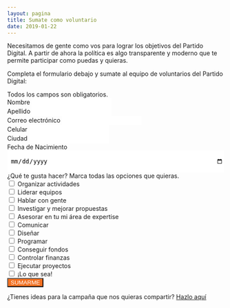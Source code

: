 ```yaml
---
layout: pagina
title: Sumate como voluntario
date: 2019-01-22
---
```


Necesitamos de gente como vos para lograr los objetivos del Partido Digital. A partir de ahora la política es algo transparente y moderno que te permite participar como puedas y quieras. 

Completa el formulario debajo y sumate al equipo de voluntarios del Partido Digital:

<link href="//cdn-images.mailchimp.com/embedcode/classic-10_7.css" rel="stylesheet" type="text/css">
<style type="text/css">
	#mc_embed_signup { background:transparent; clear:left; font-size:14px; }
    select, input[type="text"], input[type="email"], input[type="tel"], input[type="date"],input[type="number"] { border: 2px solid #FFFFFF; background-color: #fff; }
    #mc_embed_signup form { padding: 0; }
    #mc_embed_signup .mc-field-group { width: 100%; }
    #mc_embed_signup .mc-field-group.input-group input { height: 15px; margin-right: 10px; }
    #mc-embedded-subscribe { margin: 0; border-color: #f37021 !important; }
    #mc-embedded-subscribe:hover { color: #f37021; }
    #mc_embed_signup input:focus, #mc_embed_signup select:focus { border-color: #f37021; }
    #mc_embed_signup .asterisk { color: #f37021; }
    #mc_embed_signup .indicates-required { margin-right: 0; }
    #mc_embed_signup #mc-embedded-subscribe-form div.mce_inline_error { background-color: #000000; color: #f37021; }
	#mc_embed_signup input[type="button"] { background-color: #f37021; color: #fff; } 
	#mc_embed_signup .mc-field-group select,
	#mc_embed_signup .mc-field-group input[type="date"] {
		display: block;
		width: 100%;
		padding: 8px 0;
		text-indent: 1%;
		height: 50px;
	}
	#mc_embed_signup select {
		border: 1px solid #ABB0B2;
		-webkit-border-radius: 3px;
		-moz-border-radius: 3px;
		border-radius: 3px;
	}
</style>
<div id="mc_embed_signup">
	<form method="post" id="mc-embedded-subscribe-form" name="mc-embedded-subscribe-form" class="validate" novalidate id="volun">
		<div id="mc_embed_signup_scroll">
			<div class="indicates-required">
				Todos los campos son obligatorios.
			</div>
			<div class="mc-field-group">
				<label for="mce-NAME">Nombre</label>
				<input type="text" value="" name="nombre" class="required" id="mce-NAME">
			</div>
			<div class="mc-field-group">
				<label for="mce-NAME">Apellido</label>
				<input type="text" value="" name="apellido" class="required" id="mce-NAME">
			</div>
			<div class="mc-field-group">
				<label for="mce-EMAIL">Correo electrónico</label>
				<input type="email" value="" name="email" class="required email" id="mce-EMAIL">
			</div>
			<div class="mc-field-group size1of2">
				<label for="mce-CELULAR">Celular</label>
				<input type="tel" name="celular" class="required" value="" id="mce-CELULAR">
			</div>
			<div class="mc-field-group">
				<label for="mce-CIUDAD">Ciudad</label>
				<input type="text" value="" name="ciudad" class="required" id="mce-CIUDAD">
			</div>
			<div class="mc-field-group">
				<label for="mce-FECHANACIMIENTO">Fecha de Nacimiento</label>
				<input type="date" value="" name="fechanacimiento" class="required" id="mce-FECHANACIMIENTO">
			</div>
            <div class="mc-field-group" style="padding-bottom: 0;">
				<label>¿Qué te gusta hacer? Marca todas las opciones que quieras.</label>
				<div class="mc-field-group checkbox">
                    <div class="mc-field-group">
				        <input class="styled-checkbox" id="vol1" name="mauticform[voluntario][]" type="checkbox" value="actividades">
    			        <label for="vol1">Organizar actividades</label>
                    </div>
                    <div class="mc-field-group">
				        <input class="styled-checkbox" id="vol2" name="mauticform[voluntario][]" type="checkbox" value="liderar">
    			        <label for="vol2">Liderar equipos</label>
                    </div>
                    <div class="mc-field-group">
				        <input class="styled-checkbox" id="vol3" name="mauticform[voluntario][]" type="checkbox" value="hablar">
    			        <label for="vol3">Hablar con gente</label>
                    </div>
                    <div class="mc-field-group">
				        <input class="styled-checkbox" id="vol4" name="mauticform[voluntario][]" type="checkbox" value="propuestas">
    			        <label for="vol4">Investigar y mejorar propuestas</label>
                    </div>
                    <div class="mc-field-group">
				        <input class="styled-checkbox" id="vol5" name="mauticform[voluntario][]" type="checkbox" value="expertise">
    			        <label for="vol5">Asesorar en tu mi área de expertise</label>
                    </div>
                    <div class="mc-field-group">
				        <input class="styled-checkbox" id="vol6" name="mauticform[voluntario][]" type="checkbox" value="comunicar">
    			        <label for="vol6">Comunicar</label>
                    </div>
                    <div class="mc-field-group">
				        <input class="styled-checkbox" id="vol7" name="mauticform[voluntario][]" type="checkbox" value="diseñar">
    			        <label for="vol7">Diseñar</label>
                    </div>
                    <div class="mc-field-group">
				        <input class="styled-checkbox" id="vol8" name="mauticform[voluntario][]" type="checkbox" value="programar">
    			        <label for="vol8">Programar</label>
                    </div>
                    <div class="mc-field-group">
				        <input class="styled-checkbox" id="vol9" name="mauticform[voluntario][]" type="checkbox" value="fondos">
    			        <label for="vol9">Conseguir fondos</label>
                    </div>
                    <div class="mc-field-group">
				        <input class="styled-checkbox" id="vol10" name="mauticform[voluntario][]" type="checkbox" value="finanzas">
    			        <label for="vol10">Controlar finanzas</label>
                    </div>
                    <div class="mc-field-group">
				        <input class="styled-checkbox" id="vol11" name="mauticform[voluntario][]" type="checkbox" value="proyectos">
    			        <label for="vol11">Ejecutar proyectos</label>
                    </div>
                    <div class="mc-field-group" style="padding-bottom: 0; min-height: 20px;">
				        <input class="styled-checkbox" id="vol12" name="mauticform[voluntario][]" type="checkbox" value="todo">
    			        <label for="vol12">¡Lo que sea!</label>
                    </div>
			</div>
			</div>
			<div class="clear">
				<input name="sumarme" type="button" id="sumarme" value="SUMARME" class="action btn">
			</div>
            <div>
                <p>¿Tienes ideas para la campaña que nos quieras compartir? <a class="action btn" href="https://digo.mivoz.uy">Hazlo aquí</a></p>
            </div>
		</div>
	</form>
</div>
<script type="application/javascript" src="https://ajax.googleapis.com/ajax/libs/jquery/3.0.0/jquery.js" crossorigin="anonymous"></script>
<script type='text/javascript' src='assets/js/voluntariado.js'></script>
